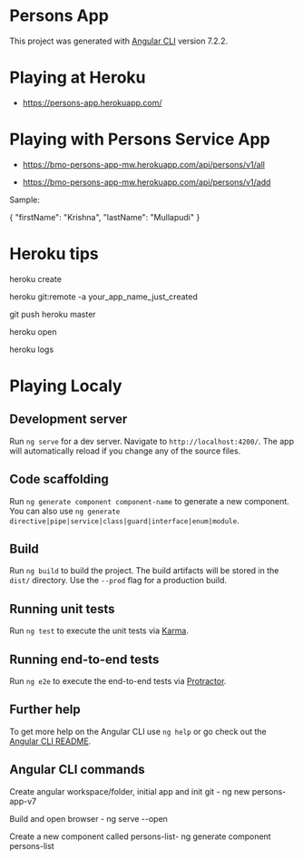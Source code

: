 # Persons App

This project was generated with [Angular CLI](https://github.com/angular/angular-cli) version 7.2.2.

# Playing at Heroku

- https://persons-app.herokuapp.com/

# Playing with Persons Service App

- https://bmo-persons-app-mw.herokuapp.com/api/persons/v1/all

- https://bmo-persons-app-mw.herokuapp.com/api/persons/v1/add

Sample:

{
	"firstName": "Krishna",
	"lastName": "Mullapudi"
}

# Heroku tips

heroku create

heroku git:remote -a your_app_name_just_created

git push heroku master

heroku open

heroku logs

# Playing Localy

## Development server

Run `ng serve` for a dev server. Navigate to `http://localhost:4200/`. The app will automatically reload if you change any of the source files.

## Code scaffolding

Run `ng generate component component-name` to generate a new component. You can also use `ng generate directive|pipe|service|class|guard|interface|enum|module`.

## Build

Run `ng build` to build the project. The build artifacts will be stored in the `dist/` directory. Use the `--prod` flag for a production build.

## Running unit tests

Run `ng test` to execute the unit tests via [Karma](https://karma-runner.github.io).

## Running end-to-end tests

Run `ng e2e` to execute the end-to-end tests via [Protractor](http://www.protractortest.org/).

## Further help

To get more help on the Angular CLI use `ng help` or go check out the [Angular CLI README](https://github.com/angular/angular-cli/blob/master/README.md).

## Angular CLI commands

Create angular workspace/folder, initial app and init git - ng new persons-app-v7

Build and open browser - ng serve --open

Create a new component called persons-list- ng generate component persons-list
